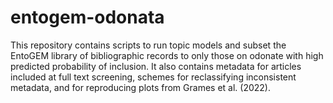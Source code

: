 # entogem-odonata
This repository contains scripts to run topic models and subset the EntoGEM library of bibliographic records to only those on odonate with high predicted probability of inclusion. It also contains metadata for articles included at full text screening, schemes for reclassifying inconsistent metadata, and for reproducing plots from Grames et al. (2022).
